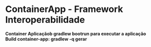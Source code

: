 # ContainerApp - Framework Interoperabilidade
<b>Container Aplicaçãob<b>
gradlew bootrun para executar a aplicação<br>
 Build container-app: gradlew -q gerar<br>
